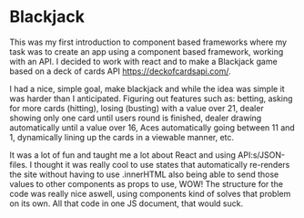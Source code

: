 # Blackjack
This was my first introduction to component based frameworks where my task was to create an app using a component based framework, working with an API. I decided to work with react and to make a Blackjack game based on a deck of cards API https://deckofcardsapi.com/.

I had a nice, simple goal, make blackjack and while the idea was simple it was harder than I anticipated. Figuring out features such as: betting, asking for more cards (hitting), losing (busting) with a value over 21, dealer showing only one card until users round is finished, dealer drawing automatically until a value over 16, Aces automatically going between 11 and 1, dynamically lining up the cards in a viewable manner, etc.

It was a lot of fun and taught me a lot about React and using API:s/JSON-files. I thought it was really cool to use states that automatically re-renders the site without having to use .innerHTML also being able to send those values to other components as props to use, WOW! The structure for the code was really nice aswell, using components kind of solves that problem on its own. All that code in one JS document, that would suck.



